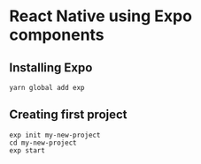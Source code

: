 # React Native using Expo components

## Installing Expo
```
yarn global add exp
```

## Creating first project
```
exp init my-new-project
cd my-new-project
exp start
```
